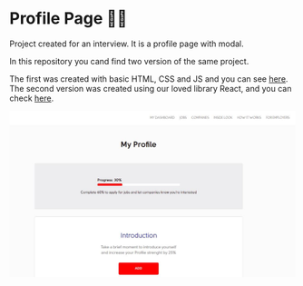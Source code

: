 # Profile Page  :rocket::rocket:
Project created for an interview. It is a profile page with modal.

In this repository you cand find two version of the same project.

The first was created with basic HTML, CSS and JS and you can see [here](https://github.com/phillipnunes/profile-page/tree/master/basic).
The second version was created using our loved library React, and you can check [here](https://github.com/phillipnunes/profile-page/tree/master/app-react).

![alt text](https://github.com/phillipnunes/profile-page/blob/master/preview.jpg "Preview")


